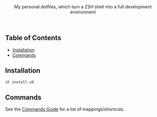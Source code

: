 <div align="center">
  My personal dotfiles, which turn a ZSH shell into a full development environment
</div>
<br/>
<br/>

## Table of Contents
- [Installation](#installation)
- [Commands](#commands)



## Installation

```bash
sh install.sh
```

## Commands

See the [Commands Guide](docs/COMMANDS.md) for a list of mappings/shortcuts.

